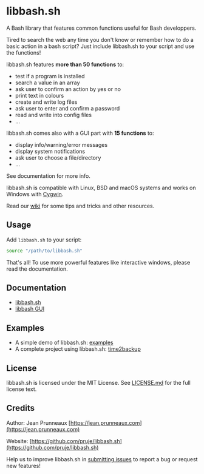 # libbash.sh
A Bash library that features common functions useful for Bash developpers.

Tired to search the web any time you don't know or remember how to do a basic action in a bash script?
Just include libbash.sh to your script and use the functions!

libbash.sh features **more than 50 functions** to:
- test if a program is installed
- search a value in an array
- ask user to confirm an action by yes or no
- print text in colours
- create and write log files
- ask user to enter and confirm a password
- read and write into config files
- ...

libbash.sh comes also with a GUI part with **15 functions** to:
- display info/warning/error messages
- display system notifications
- ask user to choose a file/directory
- ...

See documentation for more info.

libbash.sh is compatible with Linux, BSD and macOS systems and works on Windows
with [Cygwin](https://www.cygwin.com).

Read our [wiki](https://github.com/pruje/libbash.sh/wiki) for some tips and tricks and other resources.

## Usage
Add `libbash.sh` to your script:
```bash
source "/path/to/libbash.sh"
```

That's all! To use more powerful features like interactive windows, please read the documentation.

## Documentation
- [libbash.sh](docs/libbash.md)
- [libbash GUI](docs/libbash_gui.md)

## Examples
- A simple demo of libbash.sh: [examples](examples)
- A complete project using libbash.sh: [time2backup](https://github.com/time2backup/time2backup)

## License
libbash.sh is licensed under the MIT License. See [LICENSE.md](LICENSE.md) for the full license text.

## Credits
Author: Jean Prunneaux  [https://jean.prunneaux.com](https://jean.prunneaux.com)

Website: [https://github.com/pruje/libbash.sh](https://github.com/pruje/libbash.sh)

Help us to improve libbash.sh in [submitting issues](https://github.com/pruje/libbash.sh/issues) to report a bug or request new features!

